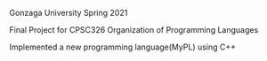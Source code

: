 Gonzaga University Spring 2021

Final Project for CPSC326 Organization of Programming Languages

Implemented a new programming language(MyPL) using C++


